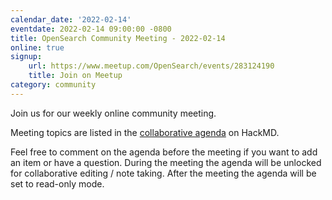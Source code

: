 ```yaml
---
calendar_date: '2022-02-14'
eventdate: 2022-02-14 09:00:00 -0800
title: OpenSearch Community Meeting - 2022-02-14
online: true
signup:
    url: https://www.meetup.com/OpenSearch/events/283124190
    title: Join on Meetup
category: community
---
```


Join us for our weekly online community meeting.

Meeting topics are listed in the [collaborative agenda](https://hackmd.io/@HmdZWaVnQU6M8icdvC5TwQ/Bk1hkQ83Y) on HackMD.

Feel free to comment on the agenda before the meeting if you want to add an item or have a question.
During the meeting the agenda will be unlocked for collaborative editing / note taking. After the meeting the agenda will be set to read-only mode.

